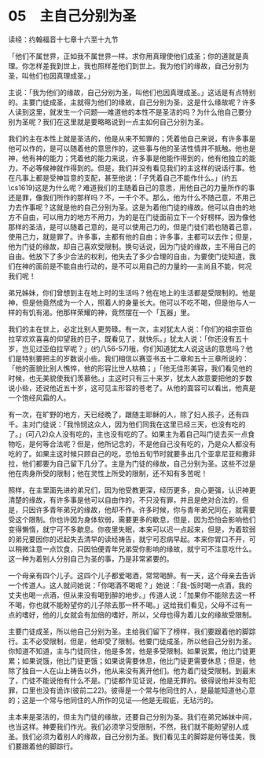 # 05　主自己分别为圣


读经：约翰福音十七章十六至十九节

「他们不属世界，正如我不属世界一样。求你用真理使他们成圣；你的道就是真理。你怎样差我到世上，我也照样差他们到世上。我为他们的缘故，自己分别为圣，叫他们也因真理成圣。」

主说：「我为他们的缘故，自己分别为圣，叫他们也因真理成圣。」这话是有点特别的。主要门徒成圣，主就得为他们的缘故，自己分别为圣，这是什么缘故呢？许多人读到这里，就发生一个问题──难道他的本性不是圣洁的吗？为什么他自己要分别为圣呢？我们在这里就是要略略说到一点主如何自己分别为圣。

我们的主在本性上就是圣洁的，他是从来不知罪的；凭着他自己来说，有许多事是他可以作的，是可以随着他的意思作的，这些事与他的圣洁性情并不抵触。他也是神，他有神的能力；凭着他的能力来说，许多事是他能作得到的，他有他独立的能力，不必等候神就作得到的。但是，我们并没有看见我们的主这样的说话行事。他在凡事上都是受神旨意的支配，甚至他说：「子凭着自己不能作什么。」(约五\cs1619)这是为什么呢？难道我们的主随着自己的意思，用他自己的力量所作的事还是罪，像我们所作的那样吗？不，一千个不。那么，他为什么不随己意，不用己力去作事呢？这就是他的自己分别为圣。这是为着他门徒的缘故。他可以自由的地方不自由，可以用力的地方不用力，为的是在门徒面前立下一个好榜样。因为像他那样的圣洁，是可以随着己意的，是可以使用己力的，但是门徒们若也随着己意，使用己力，就是罪了。许多事，主都有他的自由；许多事，主都可以去作；但是，他为门徒的缘故，却自己喜欢受限制。换句话说，因为门徒的缘故，主不用自己的自由。他放下了多少合法的权利，他失去了多少合理的自由，为要使门徒知道，我们在神的面前是不能自由行动的，是不可以用自己的力量的──主尚且不能，何况我们呢！

弟兄姊妹，你们曾想到主在地上时的生活吗？他在地上的生活都是受限制的。他是神，但是他竟然成为一个人，照着人的身量长大。他可以不吃不喝，但是他与人一样的有饥有渴。他那样荣耀的神，竟然摆在一个「瓦器」里。

我们的主在世上，必定比别人更劳碌。有一次，主对犹太人说：「你们的祖宗亚伯拉罕欢欢喜喜的仰望我的日子，既看见了，就快乐。」犹太人说：「你还没有五十岁，岂见过亚伯拉罕呢？」(约八56-57)哦，你们知道犹太人说这话的意思吗？他们是特别要把主的岁数说小些。我们相信以赛亚书五十二章和五十三章所说的：「他的面貌比别人憔悴，他的形容比世人枯槁；」「他无佳形美容，我们看见他的时候，也无美貌使我们羡慕他。」主这时只有三十来岁，犹太人故意要把他的岁数说小些，还说他近五十岁，这可见主形容的苍老了。从他的面容可以看出，他真是一个饱经风霜的人。

有一次，在旷野的地方，天已经晚了，跟随主耶稣的人，除了妇人孩子，还有四千。主对门徒说：「我怜悯这众人，因为他们同我在这里已经三天，也没有吃的了。」(可八2)众人没有吃的，主也没有吃的了。如果主为着自己叫门徒去买一点食物吃，是何等合法呢？但是，他所记念的，不是他自己没有吃的，乃是众人都没有吃的了。如果主这时候只顾自己的吃，恐怕五旬节时就要多出几个亚拿尼亚和撒非拉，他们都要为自己留下几分了。主是为门徒的缘故，自己分别为圣。这些不过是他在肉身所受的限制；他在灵性上所受的限制，还不知有多苦呢！

照样，在主里面先进的弟兄们，因为他受教更深，经历更多，良心更强，认识神更清楚的缘故，有许多事是他可以自由作的，不只没有罪，并且是绝对合法的，但是，只因许多青年弟兄的缘故，他却不作。许多时候，你与青年弟兄同在，就需要受这个限制。你也许因为身体软弱，需要更多的歇息，但是，因为恐怕会影响他们变得懒惰，就宁可不多歇息。你夜里失眠，本来可以迟一点起来，但是，为着软弱的弟兄要因你的迟起失去清早的读经祷告，就宁可忍病早起。本来你胃口不开，可以稍微注意一点饮食，只因怕便青年兄弟受你影响的缘故，就宁可不注意吃什么。这一种为着别人分别自己为圣的事，乃是非常紧要的。

一个母亲有四个儿子。这四个儿子都爱喝酒，常常喝醉。有一天，这个母亲去告诉一个传道人。这人就问她说：「你喝酒不喝呢？」她说：「我-饭时喝一点酒，我的丈夫也喝一点酒，但从来没有喝到醉的地步。」传道人说：「加果你不能除去这一杯不喝，你也就不能盼望你的儿子除去那一杯不喝。」这给我们看见，父母不过有一点的嗜好，他的儿女就会有加倍的嗜好，所以，父母也得为着儿女的缘故受限制。

主要门徒成圣，所以他自己分别为圣。主给我们留下了榜样，我们要跟着他的脚踪行。主不必受限制，但是，他却受了限制。他要门徒成圣，所以他自己分别为圣。你知道不知道，主与门徒同住，他是多苦，他是多受限制。如果说累，他比门徒更累；如果说饿，他比门徒更饿；如果说需要休息，他比门徒更需要休息；但是，他除了独自一人在山上祷告以外，他从来没有离开他们。他为着门徒受限制。到最末了，门徒不能说他有什么不是。门徒都作见证说，他是无罪的。彼得说他并没有犯罪，口里也没有诡诈(彼前二22)。彼得是一个常与他同住的人，是最能知道他心意的；这是一个常与他同住的人所作的见证──他是无瑕疵，无玷污的。

主本来是圣洁的，但主为门徒的缘故，还要自己分别为圣。我们在弟兄姊妹中间，也当这样。神要我们作光。我们必须学习受限制，不然，我们就不能盼望别人成圣。我们必须为着别人的缘故，自己分别为圣。我们看见主的脚踪是何等佳美，我们要跟着他的脚踪行。

